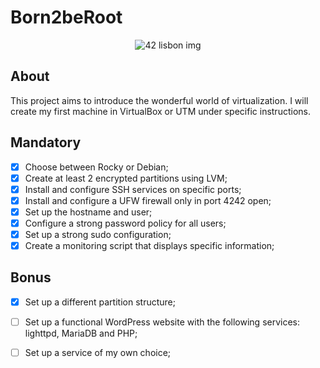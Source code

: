 # Born2beRoot

 <div align = "center">

 <img src = "https://www.vangproperties.com/media/3830/42lisboa.jpg?preset=imageWithTextInsideText" alt = "42 lisbon img">
 
 </div>
 
## About
This project aims to introduce the wonderful world of virtualization. I will create my first machine in VirtualBox or UTM under specific instructions.

## Mandatory
- [x] Choose between Rocky or Debian;
- [x] Create at least 2 encrypted partitions using LVM;
- [x] Install and configure SSH services on specific ports;
- [x] Install and configure a UFW firewall only in port 4242 open;
- [x] Set up the hostname and user;
- [x] Configure a strong password policy for all users;
- [x] Set up a strong sudo configuration;
- [x] Create a monitoring script that displays specific information;

## Bonus
- [x] Set up a different partition structure;
- [ ] Set up a functional WordPress website with the following services: lighttpd, MariaDB and PHP;
- [ ] Set up a service of my own choice;


